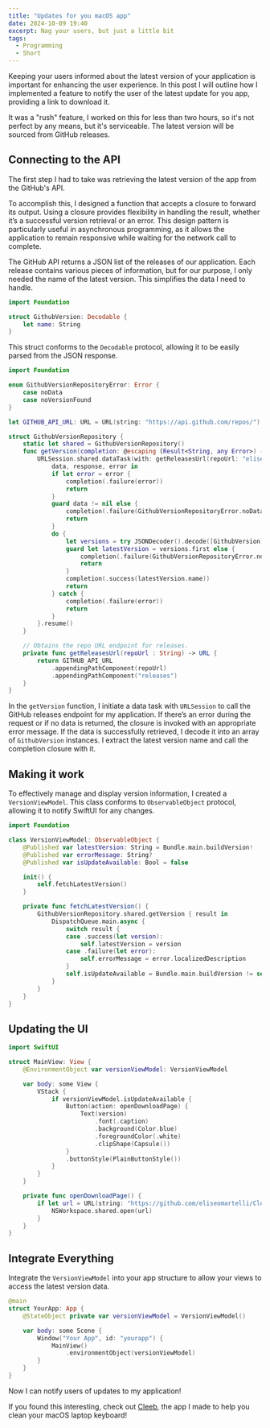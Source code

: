 ```yaml
---
title: "Updates for you macOS app"
date: 2024-10-09 19:40
excerpt: Nag your users, but just a little bit
tags:
  - Programming
  - Short
---
```


Keeping your users informed about the latest version of your application
is important for enhancing the user experience.
In this post I will outline how I implemented a feature to notify the user
of the latest update for you app, providing a link to download it.

It was a "rush" feature, I worked on this for less than two hours, so it's not
perfect by any means, but it's serviceable.
The latest version will be sourced from GitHub releases.

## Connecting to the API

The first step I had to take was retrieving the latest version of the app
from the GitHub's API.

To accomplish this, I designed a function that accepts a closure to forward its
output. Using a closure provides flexibility in handling the result, whether
it’s a successful version retrieval or an error. This design pattern is
particularly useful in asynchronous programming, as it allows the application
to remain responsive while waiting for the network call to complete.

The GitHub API returns a JSON list of the releases of our application. Each
release contains various pieces of information, but for our purpose, I only
needed the name of the latest version. This simplifies the data I need to
handle.

```swift title="App/Updates/GitHubVersion.swift"
import Foundation

struct GithubVersion: Decodable {
    let name: String
}
```

This struct conforms to the `Decodable` protocol, allowing it to be easily
parsed from the JSON response.

```swift title="App/Updates/GitHubVersionRepository.swift"
import Foundation

enum GithubVersionRepositoryError: Error {
    case noData
    case noVersionFound
}

let GITHUB_API_URL: URL = URL(string: "https://api.github.com/repos/")!

struct GithubVersionRepository {
    static let shared = GithubVersionRepository()
    func getVersion(completion: @escaping (Result<String, any Error>) -> Void) {
        URLSession.shared.dataTask(with: getReleasesUrl(repoUrl: "eliseomartelli/Cleeb")) {
            data, response, error in
            if let error = error {
                completion(.failure(error))
                return
            }
            guard data != nil else {
                completion(.failure(GithubVersionRepositoryError.noData))
                return
            }
            do {
                let versions = try JSONDecoder().decode([GithubVersion].self, from: data!)
                guard let latestVersion = versions.first else {
                    completion(.failure(GithubVersionRepositoryError.noVersionFound))
                    return
                }
                completion(.success(latestVersion.name))
                return
            } catch {
                completion(.failure(error))
                return
            }
        }.resume()
    }

    // Obtains the repo URL endpoint for releases.
    private func getReleasesUrl(repoUrl : String) -> URL {
        return GITHUB_API_URL
            .appendingPathComponent(repoUrl)
            .appendingPathComponent("releases")
    }
}
```

In the `getVersion` function, I initiate a data task with `URLSession` to call
the GitHub releases endpoint for my application. If there’s an error during the
request or if no data is returned, the closure is invoked with an appropriate
error message. If the data is successfully retrieved, I decode it into an array
of `GithubVersion` instances. I extract the latest version name and
call the completion closure with it.

## Making it work

To effectively manage and display version information, I created a
`VersionViewModel`. This class conforms to `ObservableObject` protocol,
allowing it to notify SwiftUI for any changes.

```swift title="App/Updates/VersionViewModel.swift"
import Foundation

class VersionViewModel: ObservableObject {
    @Published var latestVersion: String = Bundle.main.buildVersion!
    @Published var errorMessage: String?
    @Published var isUpdateAvailable: Bool = false

    init() {
        self.fetchLatestVersion()
    }

    private func fetchLatestVersion() {
        GithubVersionRepository.shared.getVersion { result in
            DispatchQueue.main.async {
                switch result {
                case .success(let version):
                    self.latestVersion = version
                case .failure(let error):
                    self.errorMessage = error.localizedDescription
                }
                self.isUpdateAvailable = Bundle.main.buildVersion != self.latestVersion
            }
        }
    }
}
```

## Updating the UI

```swift title=App/Views/MainView.swift
import SwiftUI

struct MainView: View {
    @EnvironmentObject var versionViewModel: VersionViewModel

    var body: some View {
        VStack {
            if versionViewModel.isUpdateAvailable {
                Button(action: openDownloadPage) {
                    Text(version)
                        .font(.caption)
                        .background(Color.blue)
                        .foregroundColor(.white)
                        .clipShape(Capsule())
                }
                .buttonStyle(PlainButtonStyle())
            }
        }
    }

    private func openDownloadPage() {
        if let url = URL(string: "https://github.com/eliseomartelli/Cleeb/releases") {
            NSWorkspace.shared.open(url)
        }
    }
}
```

## Integrate Everything

Integrate the `VersionViewModel` into your app structure to allow your views to
access the latest version data.

```swift title=App/YourApp.swift
@main
struct YourApp: App {
    @StateObject private var versionViewModel = VersionViewModel()

    var body: some Scene {
        Window("Your App", id: "yourapp") {
            MainView()
                .environmentObject(versionViewModel)
        }
    }
}
```

Now I can notify users of updates to my application!

If you found this interesting, check out
[Cleeb](https://github.com/eliseomartelli/Cleeb), the app I made to help you
clean your macOS laptop keyboard!
